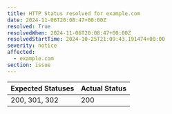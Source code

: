 ```yaml
---
title: HTTP Status resolved for example.com
date: 2024-11-06T20:08:47+00:00Z
resolved: True
resolvedWhen: 2024-11-06T20:08:47+00:00Z
resolvedStartTime: 2024-10-25T21:09:43.191474+00:00
severity: notice
affected:
  - example.com
section: issue
---
```


| Expected Statuses | Actual Status  |
|-------------------|----------------|
| 200, 301, 302 | 200 |
